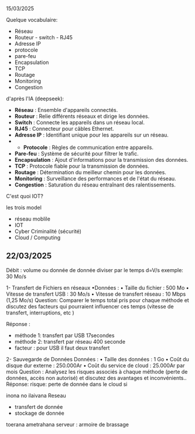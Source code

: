15/03/2025

Quelque vocabulaire:
- Réseau
- Routeur - switch - RJ45
- Adresse IP
- protocole
- pare-feu
- Encapsulation
- TCP
- Routage
- Monitoring
- Congestion

d'après l'IA (deepseek):
- **Réseau** : Ensemble d'appareils connectés.
- **Routeur** : Relie différents réseaux et dirige les données.
- **Switch** : Connecte les appareils dans un réseau local.
- **RJ45** : Connecteur pour câbles Ethernet.
- **Adresse IP** : Identifiant unique pour les appareils sur un réseau.
- - **Protocole** : Règles de communication entre appareils.
- **Pare-feu** : Système de sécurité pour filtrer le trafic.
- **Encapsulation** : Ajout d'informations pour la transmission des données.
- **TCP** : Protocole fiable pour la transmission de données.
- **Routage** : Détermination du meilleur chemin pour les données.
- **Monitoring** : Surveillance des performances et de l'état du réseau.
- **Congestion** : Saturation du réseau entraînant des ralentissements.

C'est quoi IOT?

les trois model
- réseau moblile
- IOT
- Cyber Criminalité (sécurité)
- Cloud / Computing

## 22/03/2025
Débit : volume ou donnée de donnée diviser par le temps
d=V/s
exemple: 30 Mo/s

1- Transfert de Fichiers en réseaux 
•Données : 
	• Taille du fichier : 500 Mo 
	• Vitesse de transfert USB : 30 Mo/s 
	• Vitesse de transfert réseau : 10 Mbps (1,25 Mo/s) 
Question: Comparer le temps total pris pour chaque méthode et discutez des facteurs qui pourraient influencer ces temps (vitesse de transfert, interruptions, etc )

Réponse :
- méthode 1: transfert par USB 17secondes
- méthode 2: transfert par réseau 400 seconde
- facteur : pour USB il faut deux transfert

2- Sauvegarde de Données 
Données : 
	• Taille des données : 1 Go
	• Coût du disque dur externe : 250.000Ar 
	• Coût du service de cloud : 25.000Ar par mois 
Question : Analysez les risques associés à chaque méthode (perte de données, accès non autorisé) et discutez des avantages et inconvénients..
Réponse:
risque: perte de  donnée dans le cloud si 


inona no ilaivana Reseau
- transfert de donnée
- stockage de donnée

toerana ametrahana serveur : armoire de brassage
